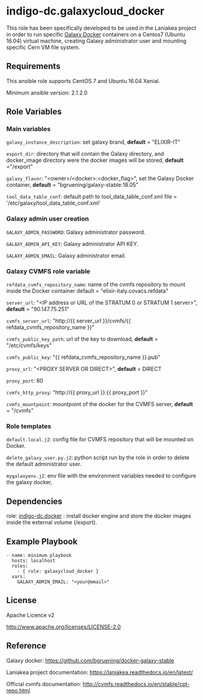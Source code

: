indigo-dc.galaxycloud_docker
============================

This role has been specifically developed to be used in the Laniakea project in order to run specific [Galaxy Docker](https://github.com/bgruening/docker-galaxy-stable) containers on a Centos7 (Ubuntu 16.04) virtual machine, creating Galaxy administrator user and mounting specific Cern VM file system.

Requirements
------------

This ansible role supports CentOS 7 and Ubuntu 16.04 Xenial.

Minimum ansible version: 2.1.2.0

Role Variables
--------------

### Main variables ###
 
``galaxy_instance_description``: set galaxy brand, **default** = "ELIXIR-IT"

``export_dir``: directory that will contain the Galaxy directory, and docker_image directory were the docker images will be stored, **default** ="/export"

``galaxy_flavor``: "\<owner>/\<docker\>:<docker_flag\>\", set the Galaxy Docker container, **default** = "bgruening/galaxy-stable:18.05"

``tool_data_table_conf``:  default path to tool_data_table_conf.xml file = '/etc/galaxy/tool_data_table_conf.xml' 

### Galaxy admin user creation ###

``GALAXY_ADMIN_PASSWORD``: Galaxy administrator password.

``GALAXY_ADMIN_API_KEY``: Galaxy administrator API KEY.

``GALAXY_ADMIN_EMAIL``: Galaxy administrator email.

### Galaxy CVMFS role variable ###

``refdata_cvmfs_repository_name``: name of the cvmfs repository to mount inside the Docker container default = "elixir-italy.covacs.refdata"

``server_url``: "<IP address or URL of the STRATUM 0 or STRATUM 1 server>", **default** = "90.147.75.251"

``cvmfs_server_url``: "http://{{ server_url }}/cvmfs/{{ refdata_cvmfs_repository_name }}"

``cvmfs_public_key_path``: url of the key to download, **default** =  "/etc/cvmfs/keys"

``cvmfs_public_key``: "{{ refdata_cvmfs_repository_name }}.pub"

``proxy_url``: "\<PROXY SERVER OR DIRECT>", **default** = DIRECT

``proxy_port``: 80

``cvmfs_http_proxy``: "http://{{ proxy_url }}:{{ proxy_port }}"

``cvmfs_mountpoint``: mountpoint of the docker for the CVMFS server, **default** = "/cvmfs"

### Role templates ###

``default.local.j2``: config file for CVMFS repository that will be mounted on Docker.

``delete_galaxy_user.py.j2``: python script run by the role in order to delete the default administrator user.

``mygalaxyenv.j2``: env file with the environment variables needed to configure the galaxy docker,


Dependencies
------------

role:  [indigo-dc.docker](https://github.com/indigo-dc/ansible-role-docker) : install docker engine and store the docker images inside the external volume (/export).

Example Playbook
----------------

    - name: minimum playbook
      hosts: localhost
      roles:
        - { role: galaxycloud_docker }
      vars:
        GALAXY_ADMIN_EMAIL: "<your@email>"



License
-------

Apache Licence v2

http://www.apache.org/licenses/LICENSE-2.0


Reference
---------
Galaxy docker: https://github.com/bgruening/docker-galaxy-stable

Laniakea project documentation: https://laniakea.readthedocs.io/en/latest/

Official cvmfs documentation: http://cvmfs.readthedocs.io/en/stable/cpt-repo.html
